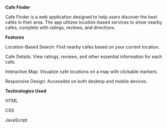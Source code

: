 **Cafe Finder**

Cafe Finder is a web application designed to help users discover the best cafés in their area. The app utilizes location-based services to show nearby cafes, complete with ratings, reviews, and directions.


**Features**

Location-Based Search: Find nearby cafes based on your current location.

Cafe Details: View ratings, reviews, and other essential information for each cafe.

Interactive Map: Visualize cafe locations on a map with clickable markers.

Responsive Design: Accessible on both desktop and mobile devices.


**Technologies Used**

HTML

CSS

JavaScript
